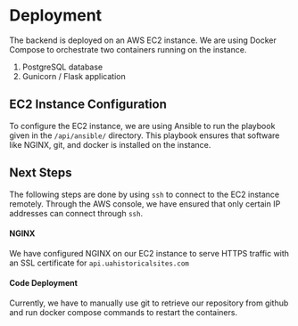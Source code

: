 # Deployment

The backend is deployed on an AWS EC2 instance. We are using Docker Compose to
orchestrate two containers running on the instance.

1. PostgreSQL database
2. Gunicorn / Flask application

## EC2 Instance Configuration

To configure the EC2 instance, we are using Ansible to run the playbook given in
the `/api/ansible/` directory. This playbook ensures that software like NGINX,
git, and docker is installed on the instance.

## Next Steps

The following steps are done by using `ssh` to connect to the EC2 instance
remotely. Through the AWS console, we have ensured that only certain IP
addresses can connect through `ssh`.

#### NGINX

We have configured NGINX on our EC2 instance to serve HTTPS traffic with an SSL
certificate for `api.uahistoricalsites.com`

#### Code Deployment

Currently, we have to manually use git to retrieve our repository from github
and run docker compose commands to restart the containers.
